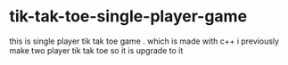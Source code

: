 # tik-tak-toe-single-player-game
this is single player tik tak toe game . which is made with c++ i previously make two player tik tak toe so it is upgrade to it 
